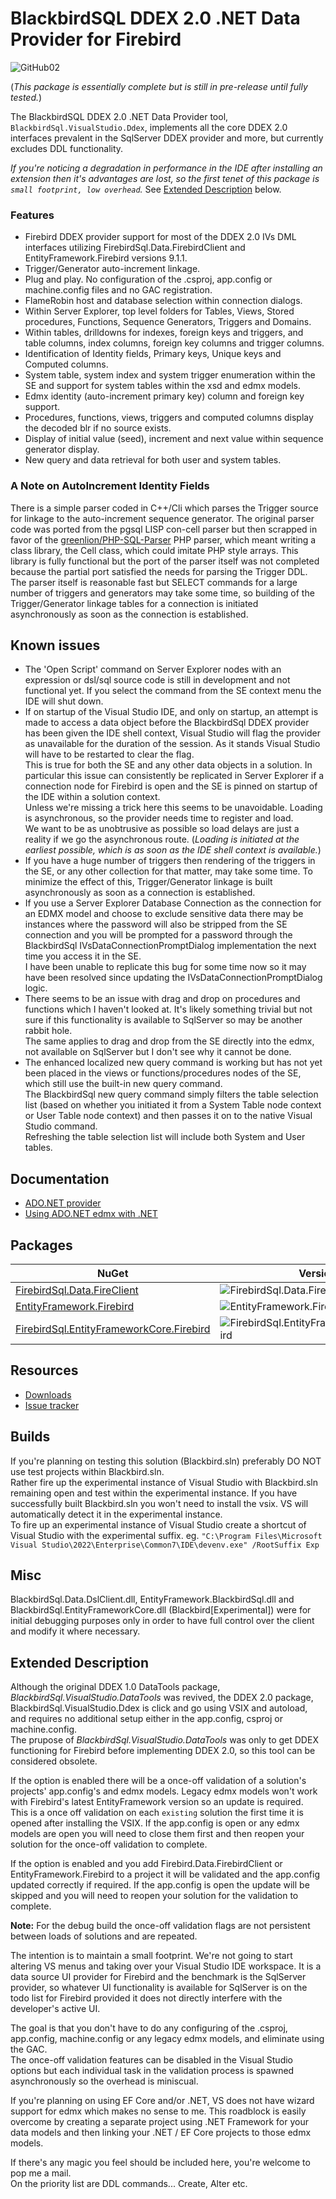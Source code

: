# BlackbirdSQL DDEX 2.0 .NET Data Provider for Firebird

![GitHub02](https://user-images.githubusercontent.com/120905720/234434667-57785c58-f41e-42f9-b0f9-463b8297ead7.jpg)

(*This package is essentially complete but is still in pre-release until fully tested.*)

The BlackbirdSQL DDEX 2.0 .NET Data Provider tool, `BlackbirdSql.VisualStudio.Ddex`, implements all the core DDEX 2.0 interfaces prevalent in the SqlServer DDEX provider and more, but currently excludes DDL functionality. 

*If you're noticing a degradation in performance in the IDE after installing an extension then it's advantages are lost, so the first tenet of this package is `small footprint, low overhead`.*
See [Extended Description](#extended-description) below.

### Features
* Firebird DDEX provider support for most of the DDEX 2.0 IVs DML interfaces utilizing FirebirdSql.Data.FirebirdClient and EntityFramework.Firebird versions 9.1.1.
* Trigger/Generator auto-increment linkage.
* Plug and play. No configuration of the .csproj, app.config or machine.config files and no GAC registration.
* FlameRobin host and database selection within connection dialogs.
* Within Server Explorer, top level folders for Tables, Views, Stored procedures, Functions, Sequence Generators, Triggers and Domains.
* Within tables, drilldowns for indexes, foreign keys and triggers, and table columns, index columns, foreign key columns and trigger columns.
* Identification of Identity fields, Primary keys, Unique keys and Computed columns.
* System table, system index and system trigger enumeration within the SE and support for system tables within the xsd and edmx models.
* Edmx identity (auto-increment primary key) column and foreign key support.
* Procedures, functions, views, triggers and computed columns display the decoded blr if no source exists.
* Display of initial value (seed), increment and next value within sequence generator display.
* New query and data retrieval for both user and system tables.

### A Note on AutoIncrement Identity Fields
There is a simple parser coded in C++/Cli which parses the Trigger source for linkage to the auto-increment sequence generator. The original parser code was ported from the pgsql LISP con-cell parser but then scrapped in favor of the [greenlion/PHP-SQL-Parser](https://github.com/greenlion/PHP-SQL-Parser) PHP parser, which meant writing a class library, the Cell class, which could imitate PHP style arrays. This library is fully functional but the port of the parser itself was not completed because the partial port satisfied the needs for parsing the Trigger DDL. The parser itself is reasonable fast but SELECT commands for a large number of triggers and generators may take some time, so building of the Trigger/Generator linkage tables for a connection is initiated asynchronously as soon as the connection is established.


## Known issues
* The 'Open Script' command on Server Explorer nodes with an expression or dsl/sql source code is still in development and not functional yet. If you select the command from the SE context menu the IDE will shut down.
* If on startup of the Visual Studio IDE, and only on startup, an attempt is made to access a data object before the BlackbirdSql DDEX provider has been given the IDE shell context, Visual Studio will flag the provider as unavailable for the duration of the session. As it stands Visual Studio will have to be restarted to clear the flag.</br>
This is true for both the SE and any other data objects in a solution. In particular this issue can consistently be replicated in Server Explorer if a connection node for Firebird is open and the SE is pinned on startup of the IDE within a solution context.</br> 
Unless we're missing a trick here this seems to be unavoidable. Loading is asynchronous, so the provider needs time to register and load.</br>
We want to be as unobtrusive as possible so load delays are just a reality if we go the asynchronous route. (*Loading is initiated at the earliest possible, which is as soon as the IDE shell context is available.*)
* If you have a huge number of triggers then rendering of the triggers in the SE, or any other collection for that matter, may take some time. To minimize the effect of this, Trigger/Generator linkage is built asynchronously as soon as a connection is established.
* If you use a Server Explorer Database Connection as the connection for an EDMX model and choose to exclude sensitive data there may be instances where the password will also be stripped from the SE connection and you will be prompted for a password through the BlackbirdSql IVsDataConnectionPromptDialog implementation the next time you access it in the SE.</br>
I have been unable to replicate this bug for some time now so it may have been resolved since updating the IVsDataConnectionPromptDialog logic.
* There seems to be an issue with drag and drop on procedures and functions which I haven't looked at. It's likely something trivial but not sure if this functionality is available to SqlServer so may be another rabbit hole.</br>
The same applies to drag and drop from the SE directly into the edmx, not available on SqlServer but I don't see why it cannot be done.
* The enhanced localized new query command is working but has not yet been placed in the views or functions/procedures nodes of the SE, which still use the built-in new query command.</br>
The BlackbirdSql new query command simply filters the table selection list (based on whether you initiated it from a System Table node context or User Table node context) and then passes it on to the native Visual Studio command.</br>
Refreshing the table selection list will include both System and User tables.


## Documentation

* [ADO.NET provider](ado-net.md)
* [Using ADO.NET edmx with .NET](edmx-NET.md)


## Packages

| NuGet | Version | Downloads |
|-------|---------|-----------|
| [FirebirdSql.Data.FireClient](https://www.nuget.org/packages/FirebirdSql.Data.FireClient) | ![FirebirdSql.Data.FireClient](https://img.shields.io/nuget/v/FirebirdSql.Data.FireClient.svg) | ![FirebirdSql.Data.FireClient](https://img.shields.io/nuget/dt/FirebirdSql.Data.FireClient.svg) |
| [EntityFramework.Firebird](https://www.nuget.org/packages/EntityFramework.Firebird) | ![EntityFramework.Firebird](https://img.shields.io/nuget/v/EntityFramework.Firebird.svg) | ![EntityFramework.Firebird](https://img.shields.io/nuget/dt/EntityFramework.Firebird.svg) |
| [FirebirdSql.EntityFrameworkCore.Firebird](https://www.nuget.org/packages/FirebirdSql.EntityFrameworkCore.Firebird) | ![FirebirdSql.EntityFrameworkCore.Firebird](https://img.shields.io/nuget/v/FirebirdSql.EntityFrameworkCore.Firebird.svg) | ![FirebirdSql.EntityFrameworkCore.Firebird](https://img.shields.io/nuget/dt/FirebirdSql.EntityFrameworkCore.Firebird.svg) |


## Resources

* [Downloads](https://github.com/BlackbirdSQL/NETProvider-DDEX/releases)
* [Issue tracker](https://github.com/BlackbirdSQL/NETProvider-DDEX/issues)


## Builds

If you're planning on testing this solution (Blackbird.sln) preferably DO NOT use test projects within Blackbird.sln.</br>
Rather fire up the experimental instance of Visual Studio with Blackbird.sln remaining open and test within the experimental instance. If you have successfully built Blackbird.sln you won't need to install the vsix. VS will automatically detect it in the experimental instance.</br>
To fire up an experimental instance of Visual Studio create a shortcut of Visual Studio with the experimental suffix. eg. `"C:\Program Files\Microsoft Visual Studio\2022\Enterprise\Common7\IDE\devenv.exe" /RootSuffix Exp`

## Misc

BlackbirdSql.Data.DslClient.dll, EntityFramework.BlackbirdSql.dll and BlackbirdSql.EntityFrameworkCore.dll (Blackbird[Experimental]) were for initial debugging purposes only in order to have full control over the client and modify it where necessary.


## Extended Description

Although the original DDEX 1.0 DataTools package, *BlackbirdSql.VisualStudio.DataTools* was revived, the DDEX 2.0 package, BlackbirdSql.VisualStudio.Ddex is click and go using VSIX and autoload, and requires no additional setup either in the app.config, csproj or machine.config.</br>
The  prupose of *BlackbirdSql.VisualStudio.DataTools* was only to get DDEX functioning for Firebird before implementing DDEX 2.0, so this tool can be considered obsolete.

If the option is enabled there will be a once-off validation of a solution's projects' app.config's and edmx models. Legacy edmx models won't work with Firebird's latest EntityFramework version so an update is required.</br>
This is a once off validation on each `existing` solution the first time it is opened after installing the VSIX. If the app.config is open or any edmx models are open you will need to close them first and then reopen your solution for the once-off validation to complete.

If the option is enabled and you add Firebird.Data.FirebirdClient or EntityFramework.Firebird to a project it will be validated and the app.config updated correctly if required. If the app.config is open the update will be skipped and you will need to reopen your solution for the validation to complete.

__Note:__ For the debug build the once-off validation flags are not persistent between loads of solutions and are repeated.

The intention is to maintain a small footprint. We're not going to start altering VS menus and taking over your Visual Studio IDE workspace. It is a data source UI provider for Firebird and the benchmark is the SqlServer provider, so whatever UI functionality is available for SqlServer is on the todo list for Firebird provided it does not directly interfere with the developer's active UI.

The goal is that you don't have to do any configuring of the .csproj, app.config, machine.config or any legacy edmx models, and eliminate using the GAC.</br>
The once-off validation features can be disabled in the Visual Studio options but each individual task in the validation process is spawned asynchronously so the overhead is miniscual.

If you're planning on using EF Core and/or .NET, VS does not have wizard support for edmx which makes no sense to me.
This roadblock is easily overcome by creating a separate project using .NET Framework for your data models and then linking your .NET / EF Core projects to those edmx models.

If there's any magic you feel should be included here, you're welcome to pop me a mail.</br>
On the priority list are DDL commands... Create, Alter etc.
